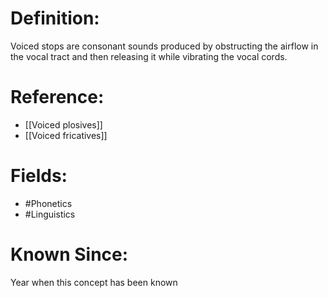 

# Definition:
Voiced stops are consonant sounds produced by obstructing the airflow in the vocal tract and then releasing it while vibrating the vocal cords.

# Reference:
- [[Voiced plosives]]
- [[Voiced fricatives]]

# Fields: 
- #Phonetics
- #Linguistics

# Known Since:
Year when this concept has been known

